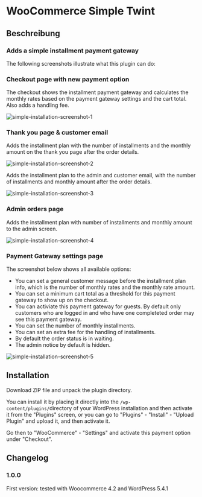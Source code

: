 # WooCommerce Simple Twint #

## Beschreibung ##

### Adds a simple installment payment gateway ###

The following screenshots illustrate what this plugin can do:

### Checkout page with new payment option ###

The checkout shows the installment payment gateway and calculates the monthly rates based on the payment gateway settings and the cart total. Also adds a handling fee.

![simple-installation-screenshot-1](simple-installation-screenshot-1.jpg)

### Thank you page & customer email ###

Adds the installment plan with the number of installments and the monthly amount on the thank you page after the order details.

![simple-installation-screenshot-2](simple-installation-screenshot-2.jpg)

Adds the installment plan to the admin and customer email, with the number of installments and monthly amount after the order details.

![simple-installation-screenshot-3](simple-installation-screenshot-3.jpg)

### Admin orders page ###

Adds the installment plan with number of installments and monthly amount to the admin screen.

![simple-installation-screenshot-4](simple-installation-screenshot-4.jpg)

### Payment Gateway settings page ###

The screenshot below shows all available options:

- You can set a general customer message before the installment plan info, which is the number of monthly rates and the monthly rate amount.
- You can set a minimum cart total as a threshold for this payment gateway to show up on the checkout.
- You can activiate this payment gateway for guests. By default only customers who are logged in and who have one completeted order may see this payment gateway.
- You can set the number of monthly installments.
- You can set an extra fee for the handling of installments.
- By default the order status is in waiting.
- The admin notice by default is hidden.

![simple-installation-screenshot-5](simple-installation-screenshot-5.jpg)

## Installation ##
Download ZIP file and unpack the plugin directory.

You can install it by placing it directly into the `/wp-content/plugins/`directory of your WordPress installation and then activate it from the "Plugins" screen, or you can go to "Plugins" - "Install" - "Upload Plugin" and upload it, and then activate it.

Go then to "WooCommerce" - "Settings" and activate this payment option under "Checkout".

## Changelog ##

### 1.0.0 ###
First version: tested with Woocommerce 4.2 and WordPress 5.4.1
